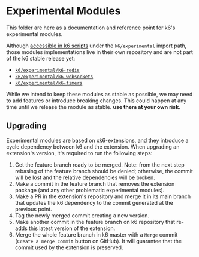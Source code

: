 # Experimental Modules

This folder are here as a documentation and reference point for k6's experimental modules. 

Although [accessible in k6 scripts](../../../initcontext.go) under the `k6/experimental` import path, those modules implementations live in their own repository and are not part of the k6 stable release yet:
* [`k6/experimental/k6-redis`](https://github.com/grafana/xk6-redis)
* [`k6/experimental/k6-websockets`](https://github.com/grafana/xk6-websockets)
* [`k6/experimental/k6-timers`](https://github.com/grafana/xk6-timers)

While we intend to keep these modules as stable as possible, we may need to add features or introduce breaking changes. This could happen at any time until we release the module as stable. **use them at your own risk**.

## Upgrading

Experimental modules are based on xk6-extensions, and they introduce a cycle dependency between k6 and the extension. When upgrading an extension's version, it's required to run the following steps:

1. Get the feature branch ready to be merged. Note: from the next step rebasing of the feature branch should be denied; otherwise, the commit will be lost and the relative dependencies will be broken.
2. Make a commit in the feature branch that removes the extension package (and any other problematic experimental modules).
3. Make a PR in the extension's repository and merge it in its main branch that updates the k6 dependency to the commit generated at the previous point.
4. Tag the newly merged commit creating a new version.
5. Make another commit in the feature branch on k6 repository that re-adds this latest version of the extension.
6. Merge the whole feature branch in k6 master with a `Merge` commit (`Create a merge commit` button on GitHub). It will guarantee that the commit used by the extension is preserved.
